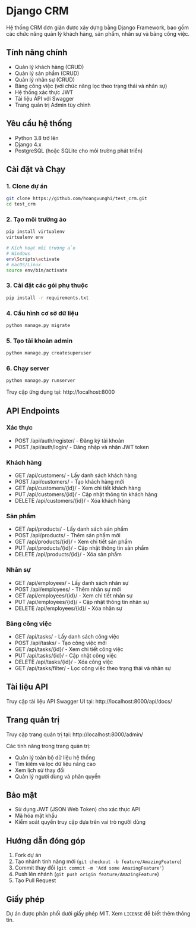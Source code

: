 # Django CRM

Hệ thống CRM đơn giản được xây dựng bằng Django Framework, bao gồm các chức năng quản lý khách hàng, sản phẩm, nhân sự và bảng công việc.

## Tính năng chính

- Quản lý khách hàng (CRUD)
- Quản lý sản phẩm (CRUD) 
- Quản lý nhân sự (CRUD)
- Bảng công việc (với chức năng lọc theo trạng thái và nhân sự)
- Hệ thống xác thực JWT
- Tài liệu API với Swagger
- Trang quản trị Admin tùy chỉnh

## Yêu cầu hệ thống

- Python 3.8 trở lên
- Django 4.x
- PostgreSQL (hoặc SQLite cho môi trường phát triển)

## Cài đặt và Chạy

### 1. Clone dự án

```bash
git clone https://github.com/hoangvunghi/test_crm.git
cd test_crm
```

### 2. Tạo môi trường ảo

```bash
pip install virtualenv
virtualenv env

# Kích hoạt môi trường ảo
# Windows
env\Scripts\activate
# macOS/Linux
source env/bin/activate
```

### 3. Cài đặt các gói phụ thuộc

```bash
pip install -r requirements.txt
```

### 4. Cấu hình cơ sở dữ liệu

```bash
python manage.py migrate
```

### 5. Tạo tài khoản admin

```bash
python manage.py createsuperuser
```

### 6. Chạy server

```bash
python manage.py runserver
```

Truy cập ứng dụng tại: http://localhost:8000

## API Endpoints

### Xác thực
- POST /api/auth/register/ - Đăng ký tài khoản
- POST /api/auth/login/ - Đăng nhập và nhận JWT token

### Khách hàng
- GET /api/customers/ - Lấy danh sách khách hàng
- POST /api/customers/ - Tạo khách hàng mới
- GET /api/customers/{id}/ - Xem chi tiết khách hàng  
- PUT /api/customers/{id}/ - Cập nhật thông tin khách hàng
- DELETE /api/customers/{id}/ - Xóa khách hàng

### Sản phẩm
- GET /api/products/ - Lấy danh sách sản phẩm
- POST /api/products/ - Thêm sản phẩm mới
- GET /api/products/{id}/ - Xem chi tiết sản phẩm
- PUT /api/products/{id}/ - Cập nhật thông tin sản phẩm 
- DELETE /api/products/{id}/ - Xóa sản phẩm

### Nhân sự
- GET /api/employees/ - Lấy danh sách nhân sự
- POST /api/employees/ - Thêm nhân sự mới
- GET /api/employees/{id}/ - Xem chi tiết nhân sự
- PUT /api/employees/{id}/ - Cập nhật thông tin nhân sự
- DELETE /api/employees/{id}/ - Xóa nhân sự

### Bảng công việc
- GET /api/tasks/ - Lấy danh sách công việc
- POST /api/tasks/ - Tạo công việc mới
- GET /api/tasks/{id}/ - Xem chi tiết công việc
- PUT /api/tasks/{id}/ - Cập nhật công việc
- DELETE /api/tasks/{id}/ - Xóa công việc
- GET /api/tasks/filter/ - Lọc công việc theo trạng thái và nhân sự

## Tài liệu API

Truy cập tài liệu API Swagger UI tại: http://localhost:8000/api/docs/

## Trang quản trị

Truy cập trang quản trị tại: http://localhost:8000/admin/

Các tính năng trong trang quản trị:
- Quản lý toàn bộ dữ liệu hệ thống
- Tìm kiếm và lọc dữ liệu nâng cao
- Xem lịch sử thay đổi
- Quản lý người dùng và phân quyền

## Bảo mật

- Sử dụng JWT (JSON Web Token) cho xác thực API
- Mã hóa mật khẩu
- Kiểm soát quyền truy cập dựa trên vai trò người dùng

## Hướng dẫn đóng góp

1. Fork dự án
2. Tạo nhánh tính năng mới (`git checkout -b feature/AmazingFeature`)
3. Commit thay đổi (`git commit -m 'Add some AmazingFeature'`)
4. Push lên nhánh (`git push origin feature/AmazingFeature`)
5. Tạo Pull Request

## Giấy phép

Dự án được phân phối dưới giấy phép MIT. Xem `LICENSE` để biết thêm thông tin.